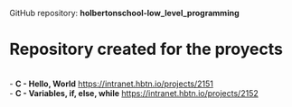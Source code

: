 GitHub repository: **holbertonschool-low_level_programming**
<br>
# Repository created for the proyects<br>
<br> - **C - Hello, World** https://intranet.hbtn.io/projects/2151
<br> - **C - Variables, if, else, while** https://intranet.hbtn.io/projects/2152
<br>
